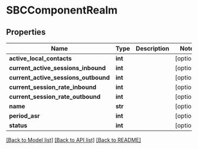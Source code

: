 # SBCComponentRealm

## Properties
Name | Type | Description | Notes
------------ | ------------- | ------------- | -------------
**active_local_contacts** | **int** |  | [optional] 
**current_active_sessions_inbound** | **int** |  | [optional] 
**current_active_sessions_outbound** | **int** |  | [optional] 
**current_session_rate_inbound** | **int** |  | [optional] 
**current_session_rate_outbound** | **int** |  | [optional] 
**name** | **str** |  | [optional] 
**period_asr** | **int** |  | [optional] 
**status** | **int** |  | [optional] 

[[Back to Model list]](../README.md#documentation-for-models) [[Back to API list]](../README.md#documentation-for-api-endpoints) [[Back to README]](../README.md)


